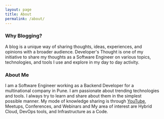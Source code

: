 ```yaml
---
layout: page
title: About
permalink: /about/
---
```


### Why Blogging?

A blog is a unique way of sharing thoughts, ideas, experiences, and opinions with a broader audience. Developer's Thought is one of my initiative to share my thoughts as a Software Engineer on various topics, technologies, and tools I use and explore in my day to day activity. 

### About Me

I am a Software Engineer working as a Backend Developer for a multinational company in Pune. I am passionate about trending technologies and tools. I always try to learn and share about them in the simplest possible manner. My mode of knowledge sharing is through [YouTube](https://youtube.com/DevelopersThought), Meetups, Conferences, and Webinars and My area of interest are Hybrid Cloud, DevOps tools, and Infrastructure as a Code.